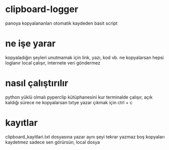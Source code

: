 # clipboard-logger
panoya kopyalananları otomatik kaydeden basit script

# ne işe yarar
kopyaladığın şeyleri unutmamak için
link, yazı, kod vb. ne kopyalarsan hepsi loglanır
local çalışır, internete veri göndermez

# nasıl çalıştırılır
python yüklü olmalı
pyperclip kütüphanesini kur
terminalde çalışır, açık kaldığı sürece ne kopyalarsan txtye yazar
çıkmak için ctrl + c

# kayıtlar
clipboard_kayitlari.txt dosyasına yazar
aynı şeyi tekrar yazmaz
boş kopyaları kaydetmez
sadece sen görürsün, local dosya
